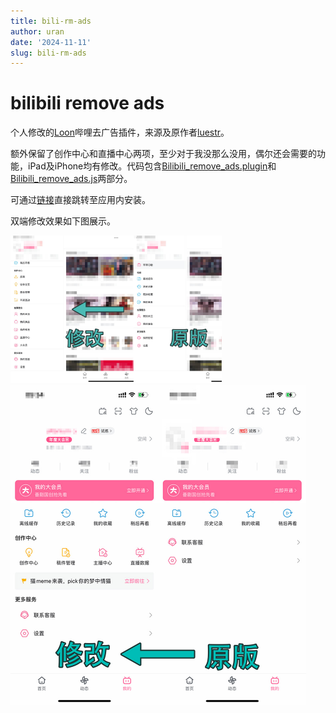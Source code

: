 ```yaml
---
title: bili-rm-ads
author: uran
date: '2024-11-11'
slug: bili-rm-ads
---
```


# bilibili remove ads
个人修改的[Loon](https://nsloon.app/)哔哩去广告插件，来源及原作者[luestr](https://github.com/luestr/ProxyResource)。

额外保留了创作中心和直播中心两项，至少对于我没那么没用，偶尔还会需要的功能，iPad及iPhone均有修改。代码包含[Bilibili_remove_ads.plugin](/posts/bili-rm-ads-plugin/)和[Bilibili_remove_ads.js](bili-rm-ads-js/)两部分。

可通过[链接](https://www.nsloon.com/openloon/import?plugin=https://raw.githubusercontent.com/uranv/blbl-uiopt/refs/heads/main/Bilibili_remove_ads.plugin)直接跳转至应用内安装。

双端修改效果如下图展示。

<img src="https://github.com/uranv/blbl-uiopt/raw/main/ipad.jpg" alt="ipad" style="zoom: 33%;" />

<img src="https://github.com/uranv/blbl-uiopt/raw/main/iphone.jpg" alt="iphone" style="zoom: 50%;" />
